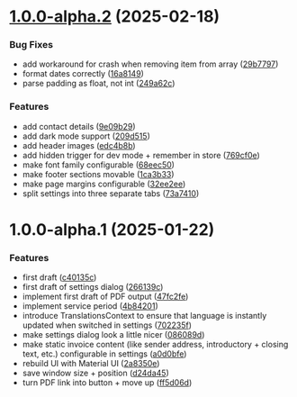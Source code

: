 # [1.0.0-alpha.2](https://github.com/chrisEff/invoicetify/compare/v1.0.0-alpha.1...v1.0.0-alpha.2) (2025-02-18)


### Bug Fixes

* add workaround for crash when removing item from array ([29b7797](https://github.com/chrisEff/invoicetify/commit/29b7797fb5b40edd455ff07b54af01a7b2ba1f0c))
* format dates correctly ([16a8149](https://github.com/chrisEff/invoicetify/commit/16a8149726898360282897507726a8602a4bac31))
* parse padding as float, not int ([249a62c](https://github.com/chrisEff/invoicetify/commit/249a62c3f53329b779695a8575fd8cb416710ab8))


### Features

* add contact details ([9e09b29](https://github.com/chrisEff/invoicetify/commit/9e09b293dc203ae2d77ec45dc930000c26818135))
* add dark mode support ([209d515](https://github.com/chrisEff/invoicetify/commit/209d5159549c3462c4e165592e148a63a2433640))
* add header images ([edc4b8b](https://github.com/chrisEff/invoicetify/commit/edc4b8bc9f29c42db252ea8874ecfe3b58833145))
* add hidden trigger for dev mode + remember in store ([769cf0e](https://github.com/chrisEff/invoicetify/commit/769cf0e906e709c61c84e7664cdf4f2ca4978f64))
* make font family configurable ([68eec50](https://github.com/chrisEff/invoicetify/commit/68eec5024f5228a53201a4bcdde9c7db9a8ff37b))
* make footer sections movable ([1ca3b33](https://github.com/chrisEff/invoicetify/commit/1ca3b3316a25f9c622f95d7d4f2d8c1c36b13763))
* make page margins configurable ([32ee2ee](https://github.com/chrisEff/invoicetify/commit/32ee2ee7afebef42b79adf6d01fc6e07694630bf))
* split settings into three separate tabs ([73a7410](https://github.com/chrisEff/invoicetify/commit/73a7410d36d661ef164253717e05fb4d2ce9f636))

# 1.0.0-alpha.1 (2025-01-22)


### Features

* first draft ([c40135c](https://github.com/chrisEff/invoicetify/commit/c40135c951a114f2aacc7601fd4e0c7e54aecbc8))
* first draft of settings dialog ([266139c](https://github.com/chrisEff/invoicetify/commit/266139c3159b7300be06ebaacb51e2ae1dd5ec63))
* implement first draft of PDF output ([47fc2fe](https://github.com/chrisEff/invoicetify/commit/47fc2fe9521a43a49b07ac814444eb82b58a1e40))
* implement service period ([4b84201](https://github.com/chrisEff/invoicetify/commit/4b84201fcf44af598a707d3ba8f4926ef0b70651))
* introduce TranslationsContext to ensure that language is instantly updated when switched in settings ([702235f](https://github.com/chrisEff/invoicetify/commit/702235f6d15f1c3a0f82021e98a02e56616b6229))
* make settings dialog look a little nicer ([086089d](https://github.com/chrisEff/invoicetify/commit/086089d478ecc6070457fecd9b0c45282ca580bf))
* make static invoice content (like sender address, introductory + closing text, etc.) configurable in settings ([a0d0bfe](https://github.com/chrisEff/invoicetify/commit/a0d0bfec679375bcc66cb334048c84d45babce35))
* rebuild UI with Material UI ([2a8350e](https://github.com/chrisEff/invoicetify/commit/2a8350e281a3296be8e92cc8887d399739ae3f95))
* save window size + position ([d24da45](https://github.com/chrisEff/invoicetify/commit/d24da45f126b31e724adda529795f825c6ac8519))
* turn PDF link into button + move up ([ff5d06d](https://github.com/chrisEff/invoicetify/commit/ff5d06dd06dc52577a0330ea478883b95ca5c008))
